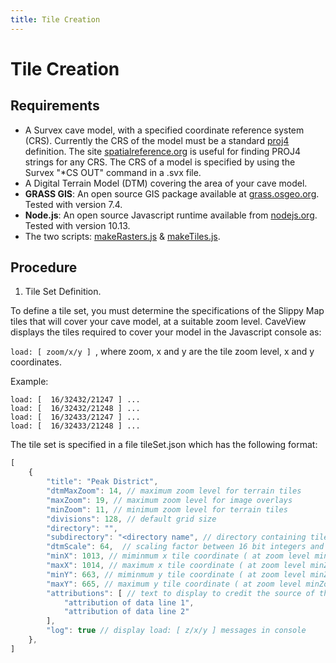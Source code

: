 ```yaml
---
title: Tile Creation
---
```

# Tile Creation

## Requirements

* A Survex cave model, with a specified coordinate reference system (CRS). Currently the CRS of the model must be a standard [proj4](https://proj4.org/) definition. The site [spatialreference.org](http://spatialreference.org/) is useful for finding PROJ4 strings for any CRS. The CRS of a model is specified by using the Survex "*CS OUT" command in a .svx file.
* A Digital Terrain Model (DTM) covering the area of your cave model.
* **GRASS GIS**: An open source GIS package available at [grass.osgeo.org](https://grass.osgeo.org/). Tested with version 7.4.
* **Node.js**: An open source Javascript runtime available from [nodejs.org](https://nodejs.org/). Tested with version 10.13.
* The two scripts: [makeRasters.js](https://github.com/aardgoose/CaveView.js/blob/dev/tools/makeRasters.js) & [makeTiles.js](https://github.com/aardgoose/CaveView.js/blob/dev/tools/makeRasters.js).

## Procedure

1. Tile Set Definition.

To define a tile set, you must determine the specifications of the Slippy Map tiles that will cover your cave model, at a suitable zoom level. CaveView displays the tiles required to cover your model in the Javascript console as:

`load: [ zoom/x/y ] `, where zoom, x and y are the tile zoom level, x and y coordinates.

Example:
```
load: [  16/32432/21247 ] ...
load: [  16/32432/21248 ] ...
load: [  16/32433/21247 ] ...
load: [  16/32433/21248 ] ...
```

The tile set is specified in a file tileSet.json which has the following format:

```javascript
[
	{
		"title": "Peak District",
		"dtmMaxZoom": 14, // maximum zoom level for terrain tiles
		"maxZoom": 19, // maximum zoom level for image overlays 
		"minZoom": 11, // minimum zoom level for terrain tiles
		"divisions": 128, // default grid size
		"directory": "",
		"subdirectory": "<directory name", // directory containing tile files
		"dtmScale": 64,  // scaling factor between 16 bit integers and metres.
		"minX": 1013, // miminmum x tile coordinate ( at zoom level minZoom )
		"maxX": 1014, // maximum x tile coordinate ( at zoom level minZoom )
		"minY": 663, // miminmum y tile coordinate ( at zoom level minZoom )
		"maxY": 665, // maximum y tile coordinate ( at zoom level minZoom )
		"attributions": [ // text to display to credit the source of the DTM data if required
			"attribution of data line 1", 
			"attribution of data line 2" 
 		],
		"log": true // display load: [ z/x/y ] messages in console
	},
]
```



